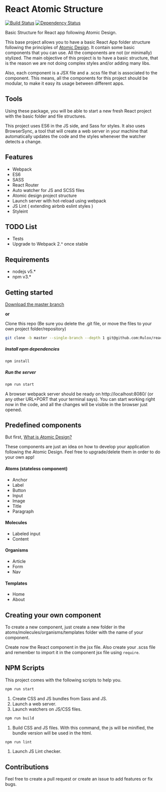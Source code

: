 # React Atomic Structure
[![Build Status](https://travis-ci.org/Rulox/react-atomic-structure.svg?branch=master)](https://travis-ci.org/Rulox/react-atomic-structure) [![Dependency Status](https://gemnasium.com/badges/github.com/Rulox/react-atomic-structure.svg)](https://gemnasium.com/github.com/Rulox/react-atomic-structure)


Basic Structure for React app following Atomic Design.

This base project allows you to have a basic React App folder structure following the principles of [Atomic Design](http://bradfrost.com/blog/post/atomic-web-design/).
It contain some basic components that you can use. All the components are not (or minimally) stylized. The main objective
of this project is to have a basic structure, that is the reason we are not doing complex styles and/or adding many libs.

Also, each component is a JSX file and a .scss file that is associated to the component. This means, all the 
components for this project should be modular, to make it easy its usage between different apps.

## Tools

Using these package, you will be able to start a new fresh React project with the basic folder and file structures.

This project uses ES6 in the JS side, and Sass for styles. It also uses BrowserSync, a tool that will create a
web server in your machine that automatically updates the code and the styles whenever the watcher detects a change.

## Features

* Webpack
* ES6
* SASS
* React Router
* Auto watcher for JS and SCSS files
* Atomic design project structure
* Launch server with hot-reload using webpack
* JS Lint ( extending airbnb eslint styles )
* Styleint

## TODO List
* Tests
* Upgrade to Webpack 2.^ once stable

## Requirements
* nodejs v5.*
* npm v3.*


## Getting started

[Download the master branch](https://github.com/Rulox/react-atomic-structure/archive/master.zip)

**or**

Clone this repo (Be sure you delete the .git file, or move the files to your own project folder/repository)
```bash
git clone -b master --single-branch --depth 1 git@github.com:Rulox/react-atomic-structure.git
```

##### Install npm dependencies
```bash
npm install
```

##### Run the server
```bash
npm run start
```
A browser webpack server should be ready on  http://localhost:8080/ (or any other URL+PORT that your terminal says). You can start working right now in the code, and all the changes will be visible in the browser just opened.

## Predefined components
But first, [What is Atomic Design?](http://bradfrost.com/blog/post/atomic-web-design/)

These components are just an idea on how to develop your application following the Atomic Design. Feel free to upgrade/delete them in order to do your own app!

#### Atoms (stateless component)
* Anchor
* Label
* Button
* Input
* Image
* Title
* Paragraph

#### Molecules
* Labeled input
* Content

#### Organisms
* Article
* Form
* Nav

#### Templates
* Home
* About

## Creating your own component

To create a new component, just create a new folder in the atoms/molecules/organisms/templates folder with the
name of your component.

Create now the React component in the jsx file. Also create your .scss file and remember to import it in the component jsx file using `require`.

## NPM Scripts
This project comes with the following scripts to help you.

```bash
npm run start
```
1. Create CSS and JS bundles from Sass and JS.
2. Launch a web server.
3. Launch watchers on JS/CSS files.

```bash
npm run build
```
1. Build CSS and JS files. With this command, the js will be minified, the bundle version will be used in the html.

```bash
npm run lint
```
1. Launch JS Lint checker.

## Contributions
Feel free to create a pull request or create an issue to add features or fix bugs.
